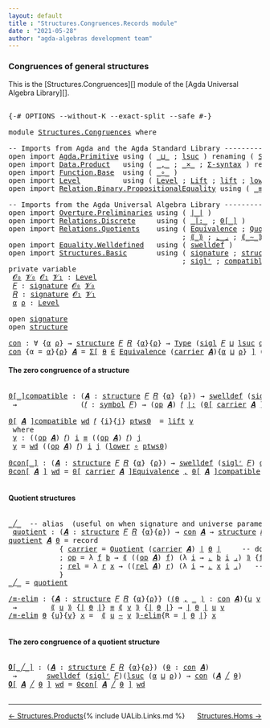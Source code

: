 ```yaml
---
layout: default
title : "Structures.Congruences.Records module"
date : "2021-05-28"
author: "agda-algebras development team"
---
```


### <a id="congruences-of-general-structures">Congruences of general structures</a>

This is the [Structures.Congruences][] module of the [Agda Universal Algebra Library][].

<pre class="Agda">

<a id="324" class="Symbol">{-#</a> <a id="328" class="Keyword">OPTIONS</a> <a id="336" class="Pragma">--without-K</a> <a id="348" class="Pragma">--exact-split</a> <a id="362" class="Pragma">--safe</a> <a id="369" class="Symbol">#-}</a>

<a id="374" class="Keyword">module</a> <a id="381" href="Structures.Congruences.html" class="Module">Structures.Congruences</a> <a id="404" class="Keyword">where</a>

<a id="411" class="Comment">-- Imports from Agda and the Agda Standard Library --------------------------------------</a>
<a id="501" class="Keyword">open</a> <a id="506" class="Keyword">import</a> <a id="513" href="Agda.Primitive.html" class="Module">Agda.Primitive</a> <a id="528" class="Keyword">using</a> <a id="534" class="Symbol">(</a> <a id="536" href="Agda.Primitive.html#810" class="Primitive Operator">_⊔_</a> <a id="540" class="Symbol">;</a> <a id="542" href="Agda.Primitive.html#780" class="Primitive">lsuc</a> <a id="547" class="Symbol">)</a> <a id="549" class="Keyword">renaming</a> <a id="558" class="Symbol">(</a> <a id="560" href="Agda.Primitive.html#326" class="Primitive">Set</a>  <a id="565" class="Symbol">to</a> <a id="568" class="Primitive">Type</a> <a id="573" class="Symbol">)</a>
<a id="575" class="Keyword">open</a> <a id="580" class="Keyword">import</a> <a id="587" href="Data.Product.html" class="Module">Data.Product</a>   <a id="602" class="Keyword">using</a> <a id="608" class="Symbol">(</a> <a id="610" href="Agda.Builtin.Sigma.html#236" class="InductiveConstructor Operator">_,_</a> <a id="614" class="Symbol">;</a> <a id="616" href="Data.Product.html#1167" class="Function Operator">_×_</a> <a id="620" class="Symbol">;</a> <a id="622" href="Data.Product.html#916" class="Function">Σ-syntax</a> <a id="631" class="Symbol">)</a> <a id="633" class="Keyword">renaming</a> <a id="642" class="Symbol">(</a> <a id="644" href="Agda.Builtin.Sigma.html#252" class="Field">proj₁</a> <a id="650" class="Symbol">to</a> <a id="653" class="Field">fst</a> <a id="657" class="Symbol">)</a>
<a id="659" class="Keyword">open</a> <a id="664" class="Keyword">import</a> <a id="671" href="Function.Base.html" class="Module">Function.Base</a>  <a id="686" class="Keyword">using</a> <a id="692" class="Symbol">(</a> <a id="694" href="Function.Base.html#1031" class="Function Operator">_∘_</a> <a id="698" class="Symbol">)</a>
<a id="700" class="Keyword">open</a> <a id="705" class="Keyword">import</a> <a id="712" href="Level.html" class="Module">Level</a>          <a id="727" class="Keyword">using</a> <a id="733" class="Symbol">(</a> <a id="735" href="Agda.Primitive.html#597" class="Postulate">Level</a> <a id="741" class="Symbol">;</a> <a id="743" href="Level.html#400" class="Record">Lift</a> <a id="748" class="Symbol">;</a> <a id="750" href="Level.html#457" class="InductiveConstructor">lift</a> <a id="755" class="Symbol">;</a> <a id="757" href="Level.html#470" class="Field">lower</a> <a id="763" class="Symbol">)</a>
<a id="765" class="Keyword">open</a> <a id="770" class="Keyword">import</a> <a id="777" href="Relation.Binary.PropositionalEquality.html" class="Module">Relation.Binary.PropositionalEquality</a> <a id="815" class="Keyword">using</a> <a id="821" class="Symbol">(</a> <a id="823" href="Agda.Builtin.Equality.html#151" class="Datatype Operator">_≡_</a> <a id="827" class="Symbol">;</a> <a id="829" href="Agda.Builtin.Equality.html#208" class="InductiveConstructor">refl</a> <a id="834" class="Symbol">)</a>

<a id="837" class="Comment">-- Imports from the Agda Universal Algebra Library --------------------------------------</a>
<a id="927" class="Keyword">open</a> <a id="932" class="Keyword">import</a> <a id="939" href="Overture.Preliminaries.html" class="Module">Overture.Preliminaries</a> <a id="962" class="Keyword">using</a> <a id="968" class="Symbol">(</a> <a id="970" href="Overture.Preliminaries.html#4382" class="Function Operator">∣_∣</a> <a id="974" class="Symbol">)</a>
<a id="976" class="Keyword">open</a> <a id="981" class="Keyword">import</a> <a id="988" href="Relations.Discrete.html" class="Module">Relations.Discrete</a>     <a id="1011" class="Keyword">using</a> <a id="1017" class="Symbol">(</a> <a id="1019" href="Relations.Discrete.html#7001" class="Function Operator">_|:_</a> <a id="1024" class="Symbol">;</a> <a id="1026" href="Relations.Discrete.html#4655" class="Function Operator">0[_]</a> <a id="1031" class="Symbol">)</a>
<a id="1033" class="Keyword">open</a> <a id="1038" class="Keyword">import</a> <a id="1045" href="Relations.Quotients.html" class="Module">Relations.Quotients</a>    <a id="1068" class="Keyword">using</a> <a id="1074" class="Symbol">(</a> <a id="1076" href="Relations.Quotients.html#1806" class="Function">Equivalence</a> <a id="1088" class="Symbol">;</a> <a id="1090" href="Relations.Quotients.html#5023" class="Function">Quotient</a> <a id="1099" class="Symbol">;</a> <a id="1101" href="Relations.Quotients.html#7086" class="Function Operator">0[_]Equivalence</a>
                                         <a id="1158" class="Symbol">;</a> <a id="1160" href="Relations.Quotients.html#5376" class="Function Operator">⟪_⟫</a> <a id="1164" class="Symbol">;</a> <a id="1166" href="Relations.Quotients.html#5567" class="Function Operator">⌞_⌟</a> <a id="1170" class="Symbol">;</a> <a id="1172" href="Relations.Quotients.html#7212" class="Function Operator">⟪_∼_⟫-elim</a> <a id="1183" class="Symbol">;</a> <a id="1185" href="Relations.Quotients.html#5148" class="Function Operator">_/_</a> <a id="1189" class="Symbol">)</a>
<a id="1191" class="Keyword">open</a> <a id="1196" class="Keyword">import</a> <a id="1203" href="Equality.Welldefined.html" class="Module">Equality.Welldefined</a>   <a id="1226" class="Keyword">using</a> <a id="1232" class="Symbol">(</a> <a id="1234" href="Equality.Welldefined.html#2646" class="Function">swelldef</a> <a id="1243" class="Symbol">)</a>
<a id="1245" class="Keyword">open</a> <a id="1250" class="Keyword">import</a> <a id="1257" href="Structures.Basic.html" class="Module">Structures.Basic</a>       <a id="1280" class="Keyword">using</a> <a id="1286" class="Symbol">(</a> <a id="1288" href="Structures.Basic.html#1234" class="Record">signature</a> <a id="1298" class="Symbol">;</a> <a id="1300" href="Structures.Basic.html#1568" class="Record">structure</a> <a id="1310" class="Symbol">;</a> <a id="1312" href="Structures.Basic.html#1470" class="Function">sigl</a>
                                         <a id="1358" class="Symbol">;</a> <a id="1360" href="Structures.Basic.html#1404" class="Function">siglʳ</a> <a id="1366" class="Symbol">;</a> <a id="1368" href="Structures.Basic.html#2304" class="Function">compatible</a> <a id="1379" class="Symbol">)</a>
<a id="1381" class="Keyword">private</a> <a id="1389" class="Keyword">variable</a>
 <a id="1399" href="Structures.Congruences.html#1399" class="Generalizable">𝓞₀</a> <a id="1402" href="Structures.Congruences.html#1402" class="Generalizable">𝓥₀</a> <a id="1405" href="Structures.Congruences.html#1405" class="Generalizable">𝓞₁</a> <a id="1408" href="Structures.Congruences.html#1408" class="Generalizable">𝓥₁</a> <a id="1411" class="Symbol">:</a> <a id="1413" href="Agda.Primitive.html#597" class="Postulate">Level</a>
 <a id="1420" href="Structures.Congruences.html#1420" class="Generalizable">𝐹</a> <a id="1422" class="Symbol">:</a> <a id="1424" href="Structures.Basic.html#1234" class="Record">signature</a> <a id="1434" href="Structures.Congruences.html#1399" class="Generalizable">𝓞₀</a> <a id="1437" href="Structures.Congruences.html#1402" class="Generalizable">𝓥₀</a>
 <a id="1441" href="Structures.Congruences.html#1441" class="Generalizable">𝑅</a> <a id="1443" class="Symbol">:</a> <a id="1445" href="Structures.Basic.html#1234" class="Record">signature</a> <a id="1455" href="Structures.Congruences.html#1405" class="Generalizable">𝓞₁</a> <a id="1458" href="Structures.Congruences.html#1408" class="Generalizable">𝓥₁</a>
 <a id="1462" href="Structures.Congruences.html#1462" class="Generalizable">α</a> <a id="1464" href="Structures.Congruences.html#1464" class="Generalizable">ρ</a> <a id="1466" class="Symbol">:</a> <a id="1468" href="Agda.Primitive.html#597" class="Postulate">Level</a>

<a id="1475" class="Keyword">open</a> <a id="1480" href="Structures.Basic.html#1234" class="Module">signature</a>
<a id="1490" class="Keyword">open</a> <a id="1495" href="Structures.Basic.html#1568" class="Module">structure</a>

<a id="con"></a><a id="1506" href="Structures.Congruences.html#1506" class="Function">con</a> <a id="1510" class="Symbol">:</a> <a id="1512" class="Symbol">∀</a> <a id="1514" class="Symbol">{</a><a id="1515" href="Structures.Congruences.html#1515" class="Bound">α</a> <a id="1517" href="Structures.Congruences.html#1517" class="Bound">ρ</a><a id="1518" class="Symbol">}</a> <a id="1520" class="Symbol">→</a> <a id="1522" href="Structures.Basic.html#1568" class="Record">structure</a> <a id="1532" href="Structures.Congruences.html#1420" class="Generalizable">𝐹</a> <a id="1534" href="Structures.Congruences.html#1441" class="Generalizable">𝑅</a> <a id="1536" class="Symbol">{</a><a id="1537" href="Structures.Congruences.html#1515" class="Bound">α</a><a id="1538" class="Symbol">}{</a><a id="1540" href="Structures.Congruences.html#1517" class="Bound">ρ</a><a id="1541" class="Symbol">}</a> <a id="1543" class="Symbol">→</a> <a id="1545" href="Structures.Congruences.html#568" class="Primitive">Type</a> <a id="1550" class="Symbol">(</a><a id="1551" href="Structures.Basic.html#1470" class="Function">sigl</a> <a id="1556" href="Structures.Congruences.html#1420" class="Generalizable">𝐹</a> <a id="1558" href="Agda.Primitive.html#810" class="Primitive Operator">⊔</a> <a id="1560" href="Agda.Primitive.html#780" class="Primitive">lsuc</a> <a id="1565" href="Structures.Congruences.html#1515" class="Bound">α</a> <a id="1567" href="Agda.Primitive.html#810" class="Primitive Operator">⊔</a> <a id="1569" href="Agda.Primitive.html#780" class="Primitive">lsuc</a> <a id="1574" href="Structures.Congruences.html#1517" class="Bound">ρ</a><a id="1575" class="Symbol">)</a>
<a id="1577" href="Structures.Congruences.html#1506" class="Function">con</a> <a id="1581" class="Symbol">{</a><a id="1582" class="Argument">α</a> <a id="1584" class="Symbol">=</a> <a id="1586" href="Structures.Congruences.html#1586" class="Bound">α</a><a id="1587" class="Symbol">}{</a><a id="1589" href="Structures.Congruences.html#1589" class="Bound">ρ</a><a id="1590" class="Symbol">}</a> <a id="1592" href="Structures.Congruences.html#1592" class="Bound">𝑨</a> <a id="1594" class="Symbol">=</a> <a id="1596" href="Data.Product.html#916" class="Function">Σ[</a> <a id="1599" href="Structures.Congruences.html#1599" class="Bound">θ</a> <a id="1601" href="Data.Product.html#916" class="Function">∈</a> <a id="1603" href="Relations.Quotients.html#1806" class="Function">Equivalence</a> <a id="1615" class="Symbol">(</a><a id="1616" href="Structures.Basic.html#1720" class="Field">carrier</a> <a id="1624" href="Structures.Congruences.html#1592" class="Bound">𝑨</a><a id="1625" class="Symbol">){</a><a id="1627" href="Structures.Congruences.html#1586" class="Bound">α</a> <a id="1629" href="Agda.Primitive.html#810" class="Primitive Operator">⊔</a> <a id="1631" href="Structures.Congruences.html#1589" class="Bound">ρ</a><a id="1632" class="Symbol">}</a> <a id="1634" href="Data.Product.html#916" class="Function">]</a> <a id="1636" class="Symbol">(</a><a id="1637" href="Structures.Basic.html#2304" class="Function">compatible</a> <a id="1648" href="Structures.Congruences.html#1592" class="Bound">𝑨</a> <a id="1650" href="Overture.Preliminaries.html#4382" class="Function Operator">∣</a> <a id="1652" href="Structures.Congruences.html#1599" class="Bound">θ</a> <a id="1654" href="Overture.Preliminaries.html#4382" class="Function Operator">∣</a><a id="1655" class="Symbol">)</a>
</pre>


#### <a id="the-zero-congruence-of-a-structure">The zero congruence of a structure</a>

<pre class="Agda">

<a id="0[_]compatible"></a><a id="1772" href="Structures.Congruences.html#1772" class="Function Operator">0[_]compatible</a> <a id="1787" class="Symbol">:</a> <a id="1789" class="Symbol">(</a><a id="1790" href="Structures.Congruences.html#1790" class="Bound">𝑨</a> <a id="1792" class="Symbol">:</a> <a id="1794" href="Structures.Basic.html#1568" class="Record">structure</a> <a id="1804" href="Structures.Congruences.html#1420" class="Generalizable">𝐹</a> <a id="1806" href="Structures.Congruences.html#1441" class="Generalizable">𝑅</a> <a id="1808" class="Symbol">{</a><a id="1809" href="Structures.Congruences.html#1462" class="Generalizable">α</a><a id="1810" class="Symbol">}</a> <a id="1812" class="Symbol">{</a><a id="1813" href="Structures.Congruences.html#1464" class="Generalizable">ρ</a><a id="1814" class="Symbol">})</a> <a id="1817" class="Symbol">→</a> <a id="1819" href="Equality.Welldefined.html#2646" class="Function">swelldef</a> <a id="1828" class="Symbol">(</a><a id="1829" href="Structures.Basic.html#1404" class="Function">siglʳ</a> <a id="1835" href="Structures.Congruences.html#1420" class="Generalizable">𝐹</a><a id="1836" class="Symbol">)</a> <a id="1838" href="Structures.Congruences.html#1462" class="Generalizable">α</a>
 <a id="1841" class="Symbol">→</a>               <a id="1857" class="Symbol">(</a><a id="1858" href="Structures.Congruences.html#1858" class="Bound">𝑓</a> <a id="1860" class="Symbol">:</a> <a id="1862" href="Structures.Basic.html#1295" class="Field">symbol</a> <a id="1869" href="Structures.Congruences.html#1420" class="Generalizable">𝐹</a><a id="1870" class="Symbol">)</a> <a id="1872" class="Symbol">→</a> <a id="1874" class="Symbol">(</a><a id="1875" href="Structures.Basic.html#1739" class="Field">op</a> <a id="1878" href="Structures.Congruences.html#1790" class="Bound">𝑨</a><a id="1879" class="Symbol">)</a> <a id="1881" href="Structures.Congruences.html#1858" class="Bound">𝑓</a> <a id="1883" href="Relations.Discrete.html#7001" class="Function Operator">|:</a> <a id="1886" class="Symbol">(</a><a id="1887" href="Relations.Discrete.html#4655" class="Function Operator">0[</a> <a id="1890" href="Structures.Basic.html#1720" class="Field">carrier</a> <a id="1898" href="Structures.Congruences.html#1790" class="Bound">𝑨</a> <a id="1900" href="Relations.Discrete.html#4655" class="Function Operator">]</a> <a id="1902" class="Symbol">{</a><a id="1903" href="Structures.Congruences.html#1464" class="Generalizable">ρ</a><a id="1904" class="Symbol">})</a>

<a id="1908" href="Structures.Congruences.html#1772" class="Function Operator">0[</a> <a id="1911" href="Structures.Congruences.html#1911" class="Bound">𝑨</a> <a id="1913" href="Structures.Congruences.html#1772" class="Function Operator">]compatible</a> <a id="1925" href="Structures.Congruences.html#1925" class="Bound">wd</a> <a id="1928" href="Structures.Congruences.html#1928" class="Bound">𝑓</a> <a id="1930" class="Symbol">{</a><a id="1931" href="Structures.Congruences.html#1931" class="Bound">i</a><a id="1932" class="Symbol">}{</a><a id="1934" href="Structures.Congruences.html#1934" class="Bound">j</a><a id="1935" class="Symbol">}</a> <a id="1937" href="Structures.Congruences.html#1937" class="Bound">ptws0</a>  <a id="1944" class="Symbol">=</a> <a id="1946" href="Level.html#457" class="InductiveConstructor">lift</a> <a id="1951" href="Structures.Congruences.html#1961" class="Function">γ</a>
 <a id="1954" class="Keyword">where</a>
 <a id="1961" href="Structures.Congruences.html#1961" class="Function">γ</a> <a id="1963" class="Symbol">:</a> <a id="1965" class="Symbol">((</a><a id="1967" href="Structures.Basic.html#1739" class="Field">op</a> <a id="1970" href="Structures.Congruences.html#1911" class="Bound">𝑨</a><a id="1971" class="Symbol">)</a> <a id="1973" href="Structures.Congruences.html#1928" class="Bound">𝑓</a><a id="1974" class="Symbol">)</a> <a id="1976" href="Structures.Congruences.html#1931" class="Bound">i</a> <a id="1978" href="Agda.Builtin.Equality.html#151" class="Datatype Operator">≡</a> <a id="1980" class="Symbol">((</a><a id="1982" href="Structures.Basic.html#1739" class="Field">op</a> <a id="1985" href="Structures.Congruences.html#1911" class="Bound">𝑨</a><a id="1986" class="Symbol">)</a> <a id="1988" href="Structures.Congruences.html#1928" class="Bound">𝑓</a><a id="1989" class="Symbol">)</a> <a id="1991" href="Structures.Congruences.html#1934" class="Bound">j</a>
 <a id="1994" href="Structures.Congruences.html#1961" class="Function">γ</a> <a id="1996" class="Symbol">=</a> <a id="1998" href="Structures.Congruences.html#1925" class="Bound">wd</a> <a id="2001" class="Symbol">((</a><a id="2003" href="Structures.Basic.html#1739" class="Field">op</a> <a id="2006" href="Structures.Congruences.html#1911" class="Bound">𝑨</a><a id="2007" class="Symbol">)</a> <a id="2009" href="Structures.Congruences.html#1928" class="Bound">𝑓</a><a id="2010" class="Symbol">)</a> <a id="2012" href="Structures.Congruences.html#1931" class="Bound">i</a> <a id="2014" href="Structures.Congruences.html#1934" class="Bound">j</a> <a id="2016" class="Symbol">(</a><a id="2017" href="Level.html#470" class="Field">lower</a> <a id="2023" href="Function.Base.html#1031" class="Function Operator">∘</a> <a id="2025" href="Structures.Congruences.html#1937" class="Bound">ptws0</a><a id="2030" class="Symbol">)</a>

<a id="0con[_]"></a><a id="2033" href="Structures.Congruences.html#2033" class="Function Operator">0con[_]</a> <a id="2041" class="Symbol">:</a> <a id="2043" class="Symbol">(</a><a id="2044" href="Structures.Congruences.html#2044" class="Bound">𝑨</a> <a id="2046" class="Symbol">:</a> <a id="2048" href="Structures.Basic.html#1568" class="Record">structure</a> <a id="2058" href="Structures.Congruences.html#1420" class="Generalizable">𝐹</a> <a id="2060" href="Structures.Congruences.html#1441" class="Generalizable">𝑅</a> <a id="2062" class="Symbol">{</a><a id="2063" href="Structures.Congruences.html#1462" class="Generalizable">α</a><a id="2064" class="Symbol">}</a> <a id="2066" class="Symbol">{</a><a id="2067" href="Structures.Congruences.html#1464" class="Generalizable">ρ</a><a id="2068" class="Symbol">})</a> <a id="2071" class="Symbol">→</a> <a id="2073" href="Equality.Welldefined.html#2646" class="Function">swelldef</a> <a id="2082" class="Symbol">(</a><a id="2083" href="Structures.Basic.html#1404" class="Function">siglʳ</a> <a id="2089" href="Structures.Congruences.html#1420" class="Generalizable">𝐹</a><a id="2090" class="Symbol">)</a> <a id="2092" href="Structures.Congruences.html#1462" class="Generalizable">α</a> <a id="2094" class="Symbol">→</a> <a id="2096" href="Structures.Congruences.html#1506" class="Function">con</a> <a id="2100" href="Structures.Congruences.html#2044" class="Bound">𝑨</a>
<a id="2102" href="Structures.Congruences.html#2033" class="Function Operator">0con[</a> <a id="2108" href="Structures.Congruences.html#2108" class="Bound">𝑨</a> <a id="2110" href="Structures.Congruences.html#2033" class="Function Operator">]</a> <a id="2112" href="Structures.Congruences.html#2112" class="Bound">wd</a> <a id="2115" class="Symbol">=</a> <a id="2117" href="Relations.Quotients.html#7086" class="Function Operator">0[</a> <a id="2120" href="Structures.Basic.html#1720" class="Field">carrier</a> <a id="2128" href="Structures.Congruences.html#2108" class="Bound">𝑨</a> <a id="2130" href="Relations.Quotients.html#7086" class="Function Operator">]Equivalence</a> <a id="2143" href="Agda.Builtin.Sigma.html#236" class="InductiveConstructor Operator">,</a> <a id="2145" href="Structures.Congruences.html#1772" class="Function Operator">0[</a> <a id="2148" href="Structures.Congruences.html#2108" class="Bound">𝑨</a> <a id="2150" href="Structures.Congruences.html#1772" class="Function Operator">]compatible</a> <a id="2162" href="Structures.Congruences.html#2112" class="Bound">wd</a>

</pre>

#### <a id="quotient-structures">Quotient structures</a>

<pre class="Agda">

<a id="_╱_"></a><a id="2250" href="Structures.Congruences.html#2250" class="Function Operator">_╱_</a>  <a id="2255" class="Comment">-- alias  (useful on when signature and universe parameters can be inferred)</a>
 <a id="quotient"></a><a id="2333" href="Structures.Congruences.html#2333" class="Function">quotient</a> <a id="2342" class="Symbol">:</a> <a id="2344" class="Symbol">(</a><a id="2345" href="Structures.Congruences.html#2345" class="Bound">𝑨</a> <a id="2347" class="Symbol">:</a> <a id="2349" href="Structures.Basic.html#1568" class="Record">structure</a> <a id="2359" href="Structures.Congruences.html#1420" class="Generalizable">𝐹</a> <a id="2361" href="Structures.Congruences.html#1441" class="Generalizable">𝑅</a> <a id="2363" class="Symbol">{</a><a id="2364" href="Structures.Congruences.html#1462" class="Generalizable">α</a><a id="2365" class="Symbol">}{</a><a id="2367" href="Structures.Congruences.html#1464" class="Generalizable">ρ</a><a id="2368" class="Symbol">})</a> <a id="2371" class="Symbol">→</a> <a id="2373" href="Structures.Congruences.html#1506" class="Function">con</a> <a id="2377" href="Structures.Congruences.html#2345" class="Bound">𝑨</a> <a id="2379" class="Symbol">→</a> <a id="2381" href="Structures.Basic.html#1568" class="Record">structure</a> <a id="2391" href="Structures.Congruences.html#1420" class="Generalizable">𝐹</a> <a id="2393" href="Structures.Congruences.html#1441" class="Generalizable">𝑅</a>
<a id="2395" href="Structures.Congruences.html#2333" class="Function">quotient</a> <a id="2404" href="Structures.Congruences.html#2404" class="Bound">𝑨</a> <a id="2406" href="Structures.Congruences.html#2406" class="Bound">θ</a> <a id="2408" class="Symbol">=</a> <a id="2410" class="Keyword">record</a>
            <a id="2429" class="Symbol">{</a> <a id="2431" href="Structures.Basic.html#1720" class="Field">carrier</a> <a id="2439" class="Symbol">=</a> <a id="2441" href="Relations.Quotients.html#5023" class="Function">Quotient</a> <a id="2450" class="Symbol">(</a><a id="2451" href="Structures.Basic.html#1720" class="Field">carrier</a> <a id="2459" href="Structures.Congruences.html#2404" class="Bound">𝑨</a><a id="2460" class="Symbol">)</a> <a id="2462" href="Overture.Preliminaries.html#4382" class="Function Operator">∣</a> <a id="2464" href="Structures.Congruences.html#2406" class="Bound">θ</a> <a id="2466" href="Overture.Preliminaries.html#4382" class="Function Operator">∣</a>     <a id="2472" class="Comment">-- domain of quotient structure</a>
            <a id="2516" class="Symbol">;</a> <a id="2518" href="Structures.Basic.html#1739" class="Field">op</a> <a id="2521" class="Symbol">=</a> <a id="2523" class="Symbol">λ</a> <a id="2525" href="Structures.Congruences.html#2525" class="Bound">f</a> <a id="2527" href="Structures.Congruences.html#2527" class="Bound">b</a> <a id="2529" class="Symbol">→</a> <a id="2531" href="Relations.Quotients.html#5376" class="Function Operator">⟪</a> <a id="2533" class="Symbol">((</a><a id="2535" href="Structures.Basic.html#1739" class="Field">op</a> <a id="2538" href="Structures.Congruences.html#2404" class="Bound">𝑨</a><a id="2539" class="Symbol">)</a> <a id="2541" href="Structures.Congruences.html#2525" class="Bound">f</a><a id="2542" class="Symbol">)</a> <a id="2544" class="Symbol">(λ</a> <a id="2547" href="Structures.Congruences.html#2547" class="Bound">i</a> <a id="2549" class="Symbol">→</a> <a id="2551" href="Relations.Quotients.html#5567" class="Function Operator">⌞</a> <a id="2553" href="Structures.Congruences.html#2527" class="Bound">b</a> <a id="2555" href="Structures.Congruences.html#2547" class="Bound">i</a> <a id="2557" href="Relations.Quotients.html#5567" class="Function Operator">⌟</a><a id="2558" class="Symbol">)</a> <a id="2560" href="Relations.Quotients.html#5376" class="Function Operator">⟫</a> <a id="2562" class="Symbol">{</a><a id="2563" href="Structures.Congruences.html#653" class="Field">fst</a> <a id="2567" href="Overture.Preliminaries.html#4382" class="Function Operator">∣</a> <a id="2569" href="Structures.Congruences.html#2406" class="Bound">θ</a> <a id="2571" href="Overture.Preliminaries.html#4382" class="Function Operator">∣</a><a id="2572" class="Symbol">}</a> <a id="2574" class="Comment">-- interp of operations</a>
            <a id="2610" class="Symbol">;</a> <a id="2612" href="Structures.Basic.html#1823" class="Field">rel</a> <a id="2616" class="Symbol">=</a> <a id="2618" class="Symbol">λ</a> <a id="2620" href="Structures.Congruences.html#2620" class="Bound">r</a> <a id="2622" href="Structures.Congruences.html#2622" class="Bound">x</a> <a id="2624" class="Symbol">→</a> <a id="2626" class="Symbol">((</a><a id="2628" href="Structures.Basic.html#1823" class="Field">rel</a> <a id="2632" href="Structures.Congruences.html#2404" class="Bound">𝑨</a><a id="2633" class="Symbol">)</a> <a id="2635" href="Structures.Congruences.html#2620" class="Bound">r</a><a id="2636" class="Symbol">)</a> <a id="2638" class="Symbol">(λ</a> <a id="2641" href="Structures.Congruences.html#2641" class="Bound">i</a> <a id="2643" class="Symbol">→</a> <a id="2645" href="Relations.Quotients.html#5567" class="Function Operator">⌞</a> <a id="2647" href="Structures.Congruences.html#2622" class="Bound">x</a> <a id="2649" href="Structures.Congruences.html#2641" class="Bound">i</a> <a id="2651" href="Relations.Quotients.html#5567" class="Function Operator">⌟</a><a id="2652" class="Symbol">)</a>   <a id="2656" class="Comment">-- interpretation of relations</a>
            <a id="2699" class="Symbol">}</a>
<a id="2701" href="Structures.Congruences.html#2250" class="Function Operator">_╱_</a> <a id="2705" class="Symbol">=</a> <a id="2707" href="Structures.Congruences.html#2333" class="Function">quotient</a>

<a id="/≡-elim"></a><a id="2717" href="Structures.Congruences.html#2717" class="Function">/≡-elim</a> <a id="2725" class="Symbol">:</a> <a id="2727" class="Symbol">{</a><a id="2728" href="Structures.Congruences.html#2728" class="Bound">𝑨</a> <a id="2730" class="Symbol">:</a> <a id="2732" href="Structures.Basic.html#1568" class="Record">structure</a> <a id="2742" href="Structures.Congruences.html#1420" class="Generalizable">𝐹</a> <a id="2744" href="Structures.Congruences.html#1441" class="Generalizable">𝑅</a> <a id="2746" class="Symbol">{</a><a id="2747" href="Structures.Congruences.html#1462" class="Generalizable">α</a><a id="2748" class="Symbol">}{</a><a id="2750" href="Structures.Congruences.html#1464" class="Generalizable">ρ</a><a id="2751" class="Symbol">}}</a> <a id="2754" class="Symbol">(</a><a id="2755" href="Structures.Congruences.html#2755" class="Bound">(</a><a id="2756" href="Structures.Congruences.html#2756" class="Bound">θ</a> <a id="2758" href="Agda.Builtin.Sigma.html#236" class="InductiveConstructor Operator">,</a> <a id="2760" href="Structures.Congruences.html#2755" class="Bound">_</a> <a id="2762" href="Structures.Congruences.html#2755" class="Bound">)</a> <a id="2764" class="Symbol">:</a> <a id="2766" href="Structures.Congruences.html#1506" class="Function">con</a> <a id="2770" href="Structures.Congruences.html#2728" class="Bound">𝑨</a><a id="2771" class="Symbol">){</a><a id="2773" href="Structures.Congruences.html#2773" class="Bound">u</a> <a id="2775" href="Structures.Congruences.html#2775" class="Bound">v</a> <a id="2777" class="Symbol">:</a> <a id="2779" href="Structures.Basic.html#1720" class="Field">carrier</a> <a id="2787" href="Structures.Congruences.html#2728" class="Bound">𝑨</a><a id="2788" class="Symbol">}</a>
 <a id="2791" class="Symbol">→</a>        <a id="2800" href="Relations.Quotients.html#5376" class="Function Operator">⟪</a> <a id="2802" href="Structures.Congruences.html#2773" class="Bound">u</a> <a id="2804" href="Relations.Quotients.html#5376" class="Function Operator">⟫</a> <a id="2806" class="Symbol">{</a><a id="2807" href="Overture.Preliminaries.html#4382" class="Function Operator">∣</a> <a id="2809" href="Structures.Congruences.html#2756" class="Bound">θ</a> <a id="2811" href="Overture.Preliminaries.html#4382" class="Function Operator">∣</a><a id="2812" class="Symbol">}</a> <a id="2814" href="Agda.Builtin.Equality.html#151" class="Datatype Operator">≡</a> <a id="2816" href="Relations.Quotients.html#5376" class="Function Operator">⟪</a> <a id="2818" href="Structures.Congruences.html#2775" class="Bound">v</a> <a id="2820" href="Relations.Quotients.html#5376" class="Function Operator">⟫</a> <a id="2822" class="Symbol">{</a><a id="2823" href="Overture.Preliminaries.html#4382" class="Function Operator">∣</a> <a id="2825" href="Structures.Congruences.html#2756" class="Bound">θ</a> <a id="2827" href="Overture.Preliminaries.html#4382" class="Function Operator">∣</a><a id="2828" class="Symbol">}</a> <a id="2830" class="Symbol">→</a> <a id="2832" href="Overture.Preliminaries.html#4382" class="Function Operator">∣</a> <a id="2834" href="Structures.Congruences.html#2756" class="Bound">θ</a> <a id="2836" href="Overture.Preliminaries.html#4382" class="Function Operator">∣</a> <a id="2838" href="Structures.Congruences.html#2773" class="Bound">u</a> <a id="2840" href="Structures.Congruences.html#2775" class="Bound">v</a>
<a id="2842" href="Structures.Congruences.html#2717" class="Function">/≡-elim</a> <a id="2850" href="Structures.Congruences.html#2850" class="Bound">θ</a> <a id="2852" class="Symbol">{</a><a id="2853" href="Structures.Congruences.html#2853" class="Bound">u</a><a id="2854" class="Symbol">}{</a><a id="2856" href="Structures.Congruences.html#2856" class="Bound">v</a><a id="2857" class="Symbol">}</a> <a id="2859" href="Structures.Congruences.html#2859" class="Bound">x</a> <a id="2861" class="Symbol">=</a>  <a id="2864" href="Relations.Quotients.html#7212" class="Function Operator">⟪</a> <a id="2866" href="Structures.Congruences.html#2853" class="Bound">u</a> <a id="2868" href="Relations.Quotients.html#7212" class="Function Operator">∼</a> <a id="2870" href="Structures.Congruences.html#2856" class="Bound">v</a> <a id="2872" href="Relations.Quotients.html#7212" class="Function Operator">⟫-elim</a><a id="2878" class="Symbol">{</a><a id="2879" class="Argument">R</a> <a id="2881" class="Symbol">=</a> <a id="2883" href="Overture.Preliminaries.html#4382" class="Function Operator">∣</a> <a id="2885" href="Structures.Congruences.html#2850" class="Bound">θ</a> <a id="2887" href="Overture.Preliminaries.html#4382" class="Function Operator">∣</a><a id="2888" class="Symbol">}</a> <a id="2890" href="Structures.Congruences.html#2859" class="Bound">x</a>

</pre>

#### <a id="the-zero-congruence-of-a-quotient-structure">The zero congruence of a quotient structure</a>

<pre class="Agda">

<a id="𝟎[_╱_]"></a><a id="3025" href="Structures.Congruences.html#3025" class="Function Operator">𝟎[_╱_]</a> <a id="3032" class="Symbol">:</a> <a id="3034" class="Symbol">(</a><a id="3035" href="Structures.Congruences.html#3035" class="Bound">𝑨</a> <a id="3037" class="Symbol">:</a> <a id="3039" href="Structures.Basic.html#1568" class="Record">structure</a> <a id="3049" href="Structures.Congruences.html#1420" class="Generalizable">𝐹</a> <a id="3051" href="Structures.Congruences.html#1441" class="Generalizable">𝑅</a> <a id="3053" class="Symbol">{</a><a id="3054" href="Structures.Congruences.html#1462" class="Generalizable">α</a><a id="3055" class="Symbol">}{</a><a id="3057" href="Structures.Congruences.html#1464" class="Generalizable">ρ</a><a id="3058" class="Symbol">})</a> <a id="3061" class="Symbol">(</a><a id="3062" href="Structures.Congruences.html#3062" class="Bound">θ</a> <a id="3064" class="Symbol">:</a> <a id="3066" href="Structures.Congruences.html#1506" class="Function">con</a> <a id="3070" href="Structures.Congruences.html#3035" class="Bound">𝑨</a><a id="3071" class="Symbol">)</a>
 <a id="3074" class="Symbol">→</a>       <a id="3082" href="Equality.Welldefined.html#2646" class="Function">swelldef</a> <a id="3091" class="Symbol">(</a><a id="3092" href="Structures.Basic.html#1404" class="Function">siglʳ</a> <a id="3098" href="Structures.Congruences.html#1420" class="Generalizable">𝐹</a><a id="3099" class="Symbol">)(</a><a id="3101" href="Agda.Primitive.html#780" class="Primitive">lsuc</a> <a id="3106" class="Symbol">(</a><a id="3107" href="Structures.Congruences.html#1462" class="Generalizable">α</a> <a id="3109" href="Agda.Primitive.html#810" class="Primitive Operator">⊔</a> <a id="3111" href="Structures.Congruences.html#1464" class="Generalizable">ρ</a><a id="3112" class="Symbol">))</a> <a id="3115" class="Symbol">→</a> <a id="3117" href="Structures.Congruences.html#1506" class="Function">con</a> <a id="3121" class="Symbol">(</a><a id="3122" href="Structures.Congruences.html#3035" class="Bound">𝑨</a> <a id="3124" href="Structures.Congruences.html#2250" class="Function Operator">╱</a> <a id="3126" href="Structures.Congruences.html#3062" class="Bound">θ</a><a id="3127" class="Symbol">)</a>
<a id="3129" href="Structures.Congruences.html#3025" class="Function Operator">𝟎[</a> <a id="3132" href="Structures.Congruences.html#3132" class="Bound">𝑨</a> <a id="3134" href="Structures.Congruences.html#3025" class="Function Operator">╱</a> <a id="3136" href="Structures.Congruences.html#3136" class="Bound">θ</a> <a id="3138" href="Structures.Congruences.html#3025" class="Function Operator">]</a> <a id="3140" href="Structures.Congruences.html#3140" class="Bound">wd</a> <a id="3143" class="Symbol">=</a> <a id="3145" href="Structures.Congruences.html#2033" class="Function Operator">0con[</a> <a id="3151" href="Structures.Congruences.html#3132" class="Bound">𝑨</a> <a id="3153" href="Structures.Congruences.html#2250" class="Function Operator">╱</a> <a id="3155" href="Structures.Congruences.html#3136" class="Bound">θ</a> <a id="3157" href="Structures.Congruences.html#2033" class="Function Operator">]</a> <a id="3159" href="Structures.Congruences.html#3140" class="Bound">wd</a>

</pre>

--------------------------------

<span style="float:left;">[← Structures.Products](Structures.Products.html)</span>
<span style="float:right;">[Structures.Homs →](Structures.Homs.html)</span>

{% include UALib.Links.md %}
